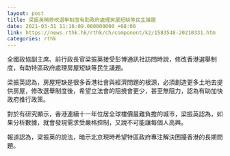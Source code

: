```yaml
---
layout: post
title: 梁振英稱修改選舉制度有助政府處理房屋短缺等民生議題
date: 2021-03-31 11:16:09.000000000 +08:00
link: https://news.rthk.hk/rthk/ch/component/k2/1583548-20210331.htm
categories: rthk
---
```


全國政協副主席、前行政長官梁振英接受彭博通訊社訪問時說，修改香港選舉制度，有助特區政府處理房屋短缺等民生議題。

梁振英認為，房屋短缺是很多香港社會與經濟問題的根源，必須創造更多土地去提供房屋，修改選舉制度後，希望立法會的阻撓會更少，甚至無阻力，認為有助加快政府推行政策。

對於有研究顯示，香港連續十一年位居全球樓價最難負擔的城市，梁振英認為，如果分析數據，就會發現需求受嚴格控制，又說不可能讓每個人高興。

報道認為，梁振英的說法，暗示北京現時希望特區政府專注解決困擾香港的長期問題。
